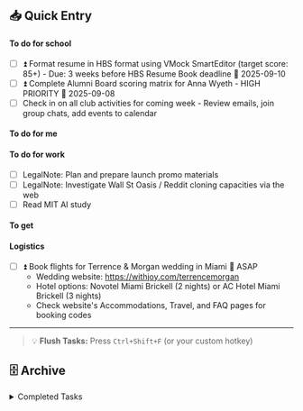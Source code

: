 


## 📥 Quick Entry

#### To do for school
- [ ] ⏫ Format resume in HBS format using VMock SmartEditor (target score: 85+) - Due: 3 weeks before HBS Resume Book deadline 📅 2025-09-10
- [ ] ⏫ Complete Alumni Board scoring matrix for Anna Wyeth - HIGH PRIORITY 📅 2025-09-08
- [ ] Check in on all club activities for coming week - Review emails, join group chats, add events to calendar

#### To do for me

#### To do for work
- [ ] LegalNote: Plan and prepare launch promo materials
- [ ] LegalNote: Investigate Wall St Oasis / Reddit cloning capacities via the web  
- [ ] Read MIT AI study

#### To get



#### Logistics
- [ ] ⏫ Book flights for Terrence & Morgan wedding in Miami 📅 ASAP
  - Wedding website: https://withjoy.com/terrencemorgan
  - Hotel options: Novotel Miami Brickell (2 nights) or AC Hotel Miami Brickell (3 nights)
  - Check website's Accommodations, Travel, and FAQ pages for booking codes

---

> 💡 **Flush Tasks:** Press `Ctrl+Shift+F` (or your custom hotkey)

## 🗄️ Archive

<details>
<summary>Completed Tasks</summary>

- [x] test ✅ 2025-08-13
- [x] Waterproof top sheet ✅ 2025-08-13
- [x] Move air filter to under end table ✅ 2025-01-08
- [x] Velcro wall hangers ✅ 2025-01-08
- [x] Mattress protector (2x) ✅ 2025-01-08
- [x] Cheap power drill
- [x] Storage containers or dressers (for storage room)
- [x] Essential oils and reed diffuser in masculine scent
- [x] Target shoe rack pt 2
- [x] Return drying rack to target
- [x] Over toilet storage
- [x] Coasters
- [x] Return step ladder via FedEx
- [x] Ship keys via next day rush shipping
- [x] Bedframe - pickup 8/9 from Walmart
- [x] New blinds - consultation scheduled 8/23 9-11AM
- [x] New shower liner and curtain
- [x] Vacuum & mop
- [x] Bathroom floor mats
- [x] Hallway runner
- [x] Large and small garbarge bags (black and white)
- [x] Caddy
- [x] Face wipes
- [x] XL towels
- [x] Target kitchenware
- [x] New oversized sweats from Walmart
- [x] Dresser
- [x] Bedframe
- [x] Iron and ironing board
- [x] Floor pads to prevent bed from moving against the floors (24x)
- [x] Floor pads that allow movement on hardwood (24x)
- [x] Runner for the room (low pile)
- [x] Egyptian cotton sheet set from Walmart
- [x] Comforter
- [x] Plunger and toilet scrub
- [x] Fabric freshener spray
- [x] Power strip with two rows and extension cord
- [x] Cord management ties


### Flushed on 2025-08-21
- [x] Figure Out Parking in Cambridge ✅ 2025-08-21
- [x] Get haircut  ✅ 2025-08-21
- [x] Add event to calendar: https://partiful.com/e/WVlI9BwdXgJpDP30IYt6 … https://partiful.com/e/HtxwWQFnTefMcwzwABQK … https://partiful.com/e/7vmJ3bIWkpsoIQfMBo9R … https://www.eventbrite.com/e/harvard-labor-day-weekend-celebration-tickets-1571458056349?utm_experiment=test_share_listing&aff=ebdsshios&sg=9d80fe4cf93a91fa14036fd7be90db598a3d5872f0000ff8a8810bf5c04284945d273c2997e35eec12592ebd2eb6d071abed54462db4e6b101f899bbd284b23d252be9db685c3cedf92cf5cfc4 … https://www.eventbrite.com/e/the-great-gatsby-party-by-hbs-latam-club-2025-tickets-1474717101549?utm_experiment=test_share_listing&aff=ebdsshios&sg=9d80fe4cf93a91fa14036fd7be90db598a3d5872f0000ff8a8810bf5c04284945d273c2997e35eec12592ebd2eb6d071abed54462db4e6b101f899bbd284b23d252be9db685c3cedf92cf5cfc4 … https://www.eventbrite.com/e/aasu-abc-retreat-2025-tickets-1583567335529?utm_experiment=test_share_listing&aff=ebdsshios&sg=9d80fe4cf93a91fa14036fd7be90db598a3d5872f0000ff8a8810bf5c04284945d273c2997e35eec12592ebd2eb6d071abed54462db4e6b101f899bbd284b23d252be9db685c3cedf92cf5cfc4 … https://www.eventbrite.com/e/hbs-aasu-presents-denim-after-dark-tickets-1520592425879?utm_experiment=test_share_listing&aff=ebdsshios&sg=9d80fe4cf93a91fa14036fd7be90db598a3d5872f0000ff8a8810bf5c04284945d273c2997e35eec12592ebd2eb6d071abed54462db4e6b101f899bbd284b23d252be9db685c3cedf92cf5cfc4 ✅ 2025-08-21
- [x] Figure out HBS gym situation  ✅ 2025-08-19
- [x] Figure Out Immunizations Compliance ✅ 2025-08-19
- [x] Figure out parking at HBS ✅ 2025-08-21
- [x] Coordinate Nantucket ferry for HBS Cape Cod trip  ✅ 2025-08-19 [email sent to Hy-Line]

### Flushed on 2025-08-21
- [x] More do rags ✅ 2025-08-21
- [x] Small duffel for gym clothes ✅ 2025-08-21
- [x] New shoes ✅ 2025-08-21
- [x] two more pairs of the A&F pants or similar ✅ 2025-08-21

### Flushed on 2025-08-25
- [x] ⏫ Sexual Harassment and Other Sexual Misconduct Prevention Training (OVERDUE) ✅ 2025-08-21
- [x] ⏫ Classcard: Name Recording (OVERDUE) ✅ 2025-08-21
- [x] ⏫ Mental Well-Being for Graduate Students (OVERDUE) ✅ 2025-08-24
- [x] ⏫ Student Handbook Acknowledgment (OVERDUE) ✅ 2025-08-21
- [x] ⏫ CareerLeader Assessment (OVERDUE) ✅ 2025-08-24
- [x] ⏫ FinAid: HBS Fellowship Poll (OVERDUE) ✅ 2025-08-24
- [x] Get my HUID card ✅ 2025-08-24

### Flushed on 2025-09-01
- [x] ⏫ [assignment] Write 35-40 word personal story for Section Launch (START Day 1, Aug 26)  ✅ 2025-09-01
- [x] ⏫ [assignment] Submit written reflections on leadership discussion (https://hbs.instructure.com/courses/15665/quizzes/15274)  ✅ 2025-09-01
- [x] ⏫ [assignment] Read Keurig case: A Return to Growth (425009)  ✅ 2025-09-01
- [x] ⏫ [assignment] Prepare answers: Which strategic growth option should Keurig adopt and why?  ✅ 2025-09-01
- [x] ⏫ [assignment] Prepare answers: What criteria are most important in making recommendations?  ✅ 2025-09-01
- [x] ⏫ [assignment] Read "What Is Psychological Safety?" article  ✅ 2025-09-01
- [x] ⏫ [assignment] Prepare reflection answers on identity and team experiences (4 questions)  ✅ 2025-09-01
- [x] ⏫ Bring laptop, earphones, and identity map to Creating Section Culture session  ✅ 2025-09-01
- [x] ⏫ [assignment] Prepare Narayana Hrudayalaya Heart Hospital case for discussion  ✅ 2025-09-01
- [x] ⏫ Bring laptop and earphones to Discussion Group Case Prep (START Day 3)  ✅ 2025-09-01
- [x] ⏫ [assignment] Read Narayana Heart Hospital case (#505-078)  ✅ 2025-09-01
- [x] ⏫ [assignment] Watch Narayana Heart Hospital video  ✅ 2025-09-01
- [x] ⏫ [assignment] Prepare answer: How to describe Dr. Shetty - business leader or philanthropist?  ✅ 2025-09-01
- [x] ⏫ [assignment] Prepare answer: How NH delivers low-cost open-heart surgery?  ✅ 2025-09-01
- [x] ⏫ [assignment] Prepare answer: NH financial model and subsidization strategy?  ✅ 2025-09-01
- [x] ⏫ [assignment] Prepare answer: Advice for Dr. Shetty on expanding NH's impact?  ✅ 2025-09-01

### Flushed on 2025-09-01
- [x] ⏫ Bring laptop and earphones to Leadership Mindset session (START Day 1, Aug 26)  ✅ 2025-09-01
- [x] Complete leadership journey map using provided template (START Day 1)  ✅ 2025-09-01
- [x] ⏫ [assignment] Read Discussion Groups Introduction before Day 2  ✅ 2025-09-01
- [x] ⏫ Bring laptop and earphones to Discussion Group Launch (START Day 2, Aug 27)  ✅ 2025-09-01
- [x] ⏫ [assignment] Complete Your Identity Map worksheet  ✅ 2025-09-01
- [x] ⏫ [assignment] Read pages 1-11 of "Uncovering Talent: A New Model of Inclusion"  ✅ 2025-09-01

### Flushed on 2025-09-06
- [x] Schedule send Devin a note saying I am registered and thank him for the opportunity to work together this summer. ✅ 2025-09-01

### Flushed on 2025-09-08
- [x] [assignment] Complete Discussion Group Launch Document with team  ✅ 2025-09-07

### Flushed on 2025-09-08
- [x] Submit Statement to 12twenty (hbs.me/12t) - Profile > Add Summary (350 char limit) ✅ 2025-09-08
- [x] Update pre-MBA experience in 12twenty profile ✅ 2025-09-08

### Flushed on 2025-09-08
- [x] Review and manage time commitments for clubs - Be judicious with time ✅ 2025-09-08
- [x] For shad locker: extra toiletries ✅ 2025-09-08
</details>